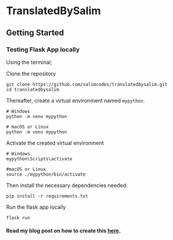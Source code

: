# TranslatedBySalim

## Getting Started

### Testing Flask App locally

Using the terminal;

Clone the repository

```
git clone https://github.com/salimcodes/translatedbysalim.git
cd translatedbysalim
```


Thereafter, create a virtual environment named `mypython`.

```
# Windows
python -m venv mypython

# macOS or Linux
python -m venv mypython
```

Activate the created virtual environment
```
# Windows
mypython\Scripts\activate

#macOS or Linux
source ./mypython/bin/activate
```

Then install the necessary dependencies needed.

``` 
pip install -r requirements.txt
```

Run the flask app locally

```
flask run
```

#### Read my blog post on how to create this [here](https://salimcodes.hashnode.dev/one-line-of-code-at-a-time-how-i-built-an-ai-web-translator-app-with-azure-cognitive-services-and-flask).
